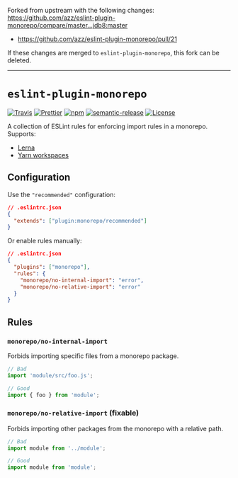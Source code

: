 Forked from upstream with the following changes: https://github.com/azz/eslint-plugin-monorepo/compare/master...jdb8:master

* https://github.com/azz/eslint-plugin-monorepo/pull/21

If these changes are merged to `eslint-plugin-monorepo`, this fork can be deleted.

------

# `eslint-plugin-monorepo`

[![Travis](https://img.shields.io/travis/azz/eslint-plugin-monorepo.svg?style=flat-square)](https://travis-ci.org/azz/eslint-plugin-monorepo)
[![Prettier](https://img.shields.io/badge/code_style-prettier-ff69b4.svg?style=flat-square)](https://github.com/prettier/prettier)
[![npm](https://img.shields.io/npm/v/eslint-plugin-monorepo.svg?style=flat-square)](https://npmjs.org/eslint-plugin-monorepo)
[![semantic-release](https://img.shields.io/badge/%20%20%F0%9F%93%A6%F0%9F%9A%80-semantic--release-e10079.svg?style=flat-square)](https://github.com/semantic-release/semantic-release)
[![License](https://img.shields.io/badge/license-MIT-blue.svg?style=flat-square)](LICENSE)

A collection of ESLint rules for enforcing import rules in a monorepo. Supports:

* [Lerna](https://github.com/lerna/lerna)
* [Yarn workspaces](https://yarnpkg.com/lang/en/docs/workspaces/)

## Configuration

Use the `"recommended"` configuration:

```json
// .eslintrc.json
{
  "extends": ["plugin:monorepo/recommended"]
}
```

Or enable rules manually:

```json
// .eslintrc.json
{
  "plugins": ["monorepo"],
  "rules": {
    "monorepo/no-internal-import": "error",
    "monorepo/no-relative-import": "error"
  }
}
```

## Rules

### `monorepo/no-internal-import`

Forbids importing specific files from a monorepo package.

```js
// Bad
import 'module/src/foo.js';

// Good
import { foo } from 'module';
```

### `monorepo/no-relative-import` (fixable)

Forbids importing other packages from the monorepo with a relative path.

```js
// Bad
import module from '../module';

// Good
import module from 'module';
```
